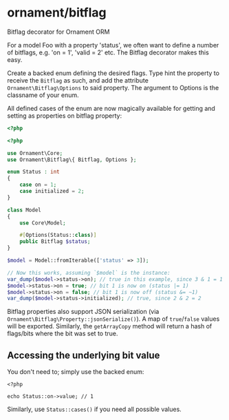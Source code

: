 # ornament/bitflag
Bitflag decorator for Ornament ORM

For a model Foo with a property 'status', we often want to define a number of
bitflags, e.g. 'on = 1', 'valid = 2' etc. The Bitflag decorator makes this easy.

Create a backed enum defining the desired flags. Type hint the property to
receive the `Bitflag` as such, and add the attribute `Ornament\Bitflag\Options`
to said property. The argument to Options is the classname of your enum.

All defined cases of the enum are now magically available for getting and
setting as properties on bitflag property:

```php
<?php

```
```php
<?php

use Ornament\Core;
use Ornament\Bitflag\{ Bitflag, Options };

enum Status : int
{
    case on = 1;
    case initialized = 2;
}

class Model
{
    use Core\Model;

    #[Options(Status::class)]
    public Bitflag $status;
}

$model = Model::fromIterable(['status' => 3]);

// Now this works, assuming `$model` is the instance:
var_dump($model->status->on); // true in this example, since 3 & 1 = 1
$model->status->on = true; // bit 1 is now on (status |= 1)
$model->status->on = false; // bit 1 is now off (status &= ~1)
var_dump($model->status->initialized); // true, since 2 & 2 = 2
```

Bitflag properties also support JSON serialization (via
`Ornament\Bitflag\Property::jsonSerialize()`). A map of `true`/`false` values
will be exported. Similarly, the `getArrayCopy` method will return a hash of
flags/bits where the bit was set to true.

## Accessing the underlying bit value
You don't need to; simply use the backed enum:

```
<?php

echo Status::on->value; // 1
```

Similarly, use `Status::cases()` if you need all possible values.


